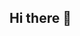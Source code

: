 ## Hi there 👋

<!--

**Here are some ideas to get you started:**

🙋‍♀️ A short introduction - what is your organization all about?jokers80
https://jokers80.wordpress.com
🌈 Contribution guidelines - how can the community get involved?https://jokers80.wordpress.com
👩‍💻 Useful resources - where can the community find your docs? Is there anything else the community should know?
🍿 Fun facts - what does your team eat for breakfast?
🧙 Remember, you can do mighty things with the power of [Markdown](https://docs.github.com/github/writing-on-github/getting-started-with-writing-and-formatting-on-github/basic-writing-and-formatting-syntax)
-->
